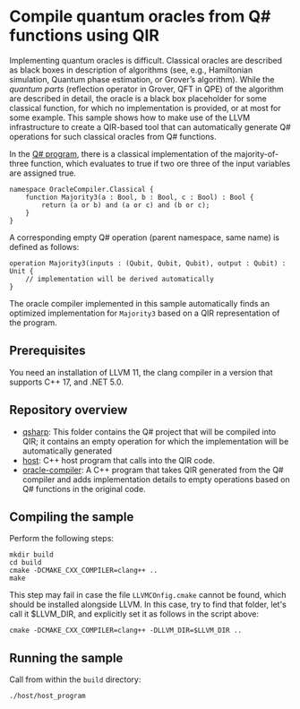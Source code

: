 # Compile quantum oracles from Q# functions using QIR

Implementing quantum oracles is difficult. Classical oracles are described as
black boxes in description of algorithms (see, e.g., Hamiltonian simulation,
Quantum phase estimation, or Grover’s algorithm). While the *quantum parts*
(reflection operator in Grover, QFT in QPE) of the algorithm are described in
detail, the oracle is a black box placeholder for some classical function, for
which no implementation is provided, or at most for some example. This sample
shows how to make use of the LLVM infrastructure to create a QIR-based tool that
can automatically generate Q# operations for such classical oracles from Q#
functions.

In the [Q# program](./qsharp/Program.qs), there is a classical implementation of
the majority-of-three function, which evaluates to true if two ore three of the
input variables are assigned true.

```qsharp
namespace OracleCompiler.Classical {
    function Majority3(a : Bool, b : Bool, c : Bool) : Bool {
        return (a or b) and (a or c) and (b or c);
    }
}
```

A corresponding empty Q# operation (parent namespace, same name) is defined as
follows:

```qsharp
operation Majority3(inputs : (Qubit, Qubit, Qubit), output : Qubit) : Unit {
    // implementation will be derived automatically
}
```

The oracle compiler implemented in this sample automatically finds an optimized
implementation for `Majority3` based on a QIR representation of the program.

## Prerequisites

You need an installation of LLVM 11, the clang compiler in a version that
supports C++ 17, and .NET 5.0.

## Repository overview

* [qsharp](./qsparh): This folder contains the Q# project that will be compiled
  into QIR; it contains an empty operation for which the implementation will be
  automatically generated
* [host](./host): C++ host program that calls into the QIR code.
* [oracle-compiler](./oracle-compiler): A C++ program that takes QIR generated
  from the Q# compiler and adds implementation details to empty operations based
  on Q# functions in the original code.

## Compiling the sample

Perform the following steps:

```shell
mkdir build
cd build
cmake -DCMAKE_CXX_COMPILER=clang++ ..
make
```

This step may fail in case the file `LLVMCOnfig.cmake` cannot be found, which
should be installed alongside LLVM.  In this case, try to find that folder,
let's call it $LLVM_DIR, and explicitly set it as follows in the script above:

```shell
cmake -DCMAKE_CXX_COMPILER=clang++ -DLLVM_DIR=$LLVM_DIR ..
```

## Running the sample

Call from within the `build` directory:

```
./host/host_program
```
